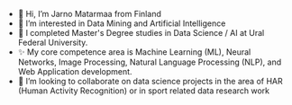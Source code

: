 - 👋 Hi, I’m Jarno Matarmaa from Finland
- 👀 I’m interested in Data Mining and Artificial Intelligence
- 🌱 I completed Master's Degree studies in Data Science / AI at Ural Federal University.
- ✨ My core competence area is Machine Learning (ML), Neural Networks, Image Processing, Natural Language Processing (NLP), and Web Application development.
- 💞️ I’m looking to collaborate on data science projects in the area of HAR (Human Activity Recognition) or in sport related data research work

<!---
JABE22/JABE22 is a ✨ special ✨ repository because its `README.md` (this file) appears on your GitHub profile.
You can click the Preview link to take a look at your changes.
--->
